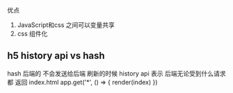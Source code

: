 优点
1. JavaScript和css 之间可以变量共享
2. css 组件化

## h5 history api vs hash
hash 后端的 不会发送给后端
刷新的时候
history api 表示
后端无论受到什么请求都 返回 index.html
app.get('*', () => {
  render(index)
})

<script src="/stattic/a.js" />
publicPath / -> ./
html: index.html
后续
ip/static/a.js
没有拦截到
location / {
  root /user/share/nginx/html
}